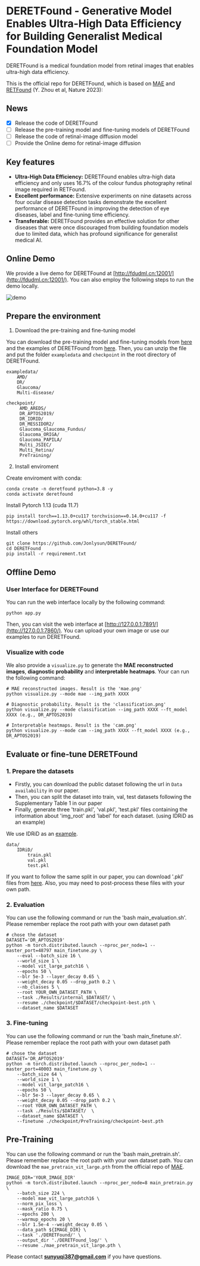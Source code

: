 # DERETFound - Generative Model Enables Ultra-High Data Efficiency for Building Generalist Medical Foundation Model

DERETFound is a medical foundation model from retinal images that enables ultra-high data efficiency. 

This is the official repo for DERETFound, which is based on [MAE](https://github.com/facebookresearch/mae) and [RETFound](https://github.com/rmaphoh/RETFound_MAE/tree/main) (Y. Zhou et al, Nature 2023):

## News
- [x] Release the code of DERETFound
- [ ] Release the pre-training model and fine-tuning models of DERETFound
- [ ] Release the code of retinal-image diffusion model
- [ ] Provide the Online demo for retinal-image diffusion

## Key features

- **Ultra-High Data Efficiency:** DERETFound enables ultra-high data efficiency and only uses 16.7% of the colour fundus photography retinal image required in RETFound.
- **Excellent performance:** Extensive experiments on nine datasets across four ocular disease detection tasks demonstrate the excellent performance of DERETFound in improving the detection of eye diseases, label and fine-tuning time efficiency.
- **Transferable:** DERETFound provides an effective solution for other diseases that were once discouraged from building foundation models due to limited data, which has profound significance for generalist medical AI.


## Online Demo
We provide a live demo for DERETFound at [http://fdudml.cn:12001/](http://fdudml.cn:12001/). You can also  employ the following steps to run the demo locally.

![demo](./images/onlinedemo.png)

## Prepare the environment

1. Download the pre-training and fine-tuning model

You can download the pre-training model and fine-tuning models from [here]() and the examples of DERETFound from [here](https://github.com/Jonlysun/DERETFound/releases/tag/data). Then, you can unzip the file and put the folder `exampledata` and `checkpoint` in the root directory of DERETFound.
    
```
exampledata/
    AMD/
    DR/
    Glaucoma/
    Multi-disease/

checkpoint/
     AMD_AREDS/
     DR_APTOS2019/
     DR_IDRID/
     DR_MESSIDOR2/
     Glaucoma_Glaucoma_Fundus/
     Glaucoma_ORIGA/
     Glaucoma_PAPILA/
     Multi_JSIEC/
     Multi_Retina/
     PreTraining/
```

2. Install enviroment

Create enviroment with conda:

```
conda create -n deretfound python=3.8 -y
conda activate deretfound
```
Install Pytorch 1.13 (cuda 11.7)
```
pip install torch==1.13.0+cu117 torchvision==0.14.0+cu117 -f https://download.pytorch.org/whl/torch_stable.html
```

Install others
```
git clone https://github.com/Jonlysun/DERETFound/
cd DERETFound
pip install -r requirement.txt
```

## Offline Demo
### User Interface for DERETFound

You can run the web interface locally by the following command:
```
python app.py
```

Then, you can visit the web interface at [http://127.0.0.1:7891/](http://127.0.0.1:7860/). You can upload your own image or use our examples to run DERETFound.

### Visualize with code
We also provide a `visualize.py` to generate the **MAE reconstructed images**, **diagnostic probability** and **interpretable heatmaps**. Your can run the following command:
```
# MAE reconstructed images. Result is the 'mae.png'
python visualize.py --mode mae --img_path XXXX

# Diagnostic probability. Result is the 'classification.png'
python visualize.py --mode classification --img_path XXXX --ft_model XXXX (e.g., DR_APTOS2019)

# Interpretable heatmaps. Result is the 'cam.png'
python visualize.py --mode cam --img_path XXXX --ft_model XXXX (e.g., DR_APTOS2019)
```

## Evaluate or fine-tune DERETFound
### 1. Prepare the datasets
- Firstly, you can download the public dataset following the url in `Data availability` in our paper. 
- Then, you can split the dataset into train, val, test datasets following the Supplementary Table 1 in our paper 
- Finally, generate three 'train.pkl', 'val.pkl', 'test.pkl' files containing the information about 'img_root' and 'label' for each dataset. (using IDRiD as an example)

We use IDRiD as an [example](Example.ipynb). 
```
data/
    IDRiD/
        train.pkl
        val.pkl
        test.pkl
```
If you want to follow the same split in our paper, you can download '.pkl' files from [here](https://github.com/Jonlysun/DERETFound/releases/tag/data). Also, you may need to post-process these files with your own path.

### 2. Evaluation
You can use the following command or run the 'bash main_evaluation.sh'. Please remember replace the root path with your own dataset path
```
# chose the dataset
DATASET='DR_APTOS2019'
python -m torch.distributed.launch --nproc_per_node=1 --master_port=48797 main_finetune.py \
    --eval --batch_size 16 \
    --world_size 1 \
    --model vit_large_patch16 \
    --epochs 50 \
    --blr 5e-3 --layer_decay 0.65 \
    --weight_decay 0.05 --drop_path 0.2 \
    --nb_classes 5 \
    --root YOUR_OWN_DATASET_PATH \
    --task ./Results/internal_$DATASET/ \
    --resume ./checkpoint/$DATASET/checkpoint-best.pth \
    --dataset_name $DATASET
```
### 3. Fine-tuning
You can use the following command or run the 'bash main_finetune.sh'. Please remember replace the root path with your own dataset path
```
# chose the dataset
DATASET='DR_APTOS2019'
python -m torch.distributed.launch --nproc_per_node=1 --master_port=40003 main_finetune.py \
    --batch_size 64 \
    --world_size 1 \
    --model vit_large_patch16 \
    --epochs 50 \
    --blr 5e-3 --layer_decay 0.65 \
    --weight_decay 0.05 --drop_path 0.2 \
    --root YOUR_OWN_DATASET_PATH \
    --task ./Results/$DATASET/  \
    --dataset_name $DATASET \
    --finetune ./checkpoint/PreTraining/checkpoint-best.pth

```

## Pre-Training
You can use the following command or run the 'bash main_pretrain.sh'. Please remember replace the root path with your own dataset path. You can download the `mae_pretrain_vit_large.pth` from the official repo of [MAE](https://github.com/facebookresearch/mae).
```
IMAGE_DIR='YOUR_IMAGE_DIR'
python -m torch.distributed.launch --nproc_per_node=8 main_pretrain.py \
    --batch_size 224 \
    --model mae_vit_large_patch16 \
    --norm_pix_loss \
    --mask_ratio 0.75 \
    --epochs 200 \
    --warmup_epochs 20 \
    --blr 1.5e-4 --weight_decay 0.05 \
    --data_path ${IMAGE_DIR} \
    --task './DERETFound/' \
    --output_dir './DERETFound_log/' \
    --resume ./mae_pretrain_vit_large.pth \

```
Please contact 	**sunyuqi387@gmail.com** if you have questions.
